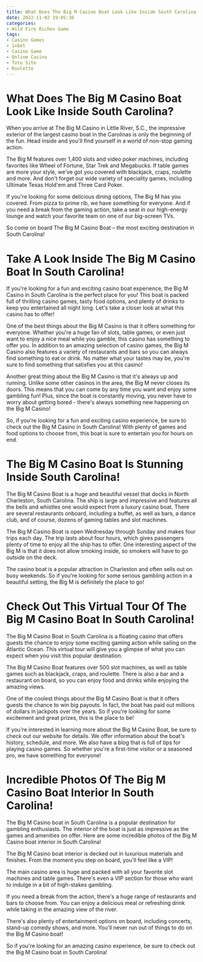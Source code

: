 ```yaml
---
title: What Does The Big M Casino Boat Look Like Inside South Carolina
date: 2022-11-02 19:05:36
categories:
- Wild Fire Riches Game
tags:
- Casino Games
- 1xbet
- Casino Game
- Online Casino
- Toto Site
- Roulette
---
```



#  What Does The Big M Casino Boat Look Like Inside South Carolina?

When you arrive at The Big M Casino in Little River, S.C., the impressive exterior of the largest casino boat in the Carolinas is only the beginning of the fun. Head inside and you'll find yourself in a world of non-stop gaming action.

The Big M features over 1,400 slots and video poker machines, including favorites like Wheel of Fortune, Star Trek and Megabucks. If table games are more your style, we've got you covered with blackjack, craps, roulette and more. And don't forget our wide variety of speciality games, including Ultimate Texas Hold'em and Three Card Poker.

If you're looking for some delicious dining options, The Big M has you covered. From pizza to prime rib, we have something for everyone. And if you need a break from the gaming action, take a seat in our high-energy lounge and watch your favorite team on one of our big-screen TVs.

So come on board The Big M Casino Boat – the most exciting destination in South Carolina!

#  Take A Look Inside The Big M Casino Boat In South Carolina!

If you're looking for a fun and exciting casino boat experience, the Big M Casino in South Carolina is the perfect place for you! This boat is packed full of thrilling casino games, tasty food options, and plenty of drinks to keep you entertained all night long. Let's take a closer look at what this casino has to offer!

One of the best things about the Big M Casino is that it offers something for everyone. Whether you're a huge fan of slots, table games, or even just want to enjoy a nice meal while you gamble, this casino has something to offer you. In addition to an amazing selection of casino games, the Big M Casino also features a variety of restaurants and bars so you can always find something to eat or drink. No matter what your tastes may be, you're sure to find something that satisfies you at this casino!

Another great thing about the Big M Casino is that it's always up and running. Unlike some other casinos in the area, the Big M never closes its doors. This means that you can come by any time you want and enjoy some gambling fun! Plus, since the boat is constantly moving, you never have to worry about getting bored - there's always something new happening on the Big M Casino!

So, if you're looking for a fun and exciting casino experience, be sure to check out the Big M Casino in South Carolina! With plenty of games and food options to choose from, this boat is sure to entertain you for hours on end.

#  The Big M Casino Boat Is Stunning Inside South Carolina!

The Big M Casino Boat is a huge and beautiful vessel that docks in North Charleston, South Carolina. The ship is large and impressive and features all the bells and whistles one would expect from a luxury casino boat. There are several restaurants onboard, including a buffet, as well as bars, a dance club, and of course, dozens of gaming tables and slot machines.

The Big M Casino Boat is open Wednesday through Sunday and makes four trips each day. The trip lasts about four hours, which gives passengers plenty of time to enjoy all the ship has to offer. One interesting aspect of the Big M is that it does not allow smoking inside, so smokers will have to go outside on the deck.

The casino boat is a popular attraction in Charleston and often sells out on busy weekends. So if you're looking for some serious gambling action in a beautiful setting, the Big M is definitely the place to go!

#  Check Out This Virtual Tour Of The Big M Casino Boat In South Carolina!

The Big M Casino Boat in South Carolina is a floating casino that offers guests the chance to enjoy some exciting gaming action while sailing on the Atlantic Ocean. This virtual tour will give you a glimpse of what you can expect when you visit this popular destination.

The Big M Casino Boat features over 500 slot machines, as well as table games such as blackjack, craps, and roulette. There is also a bar and a restaurant on board, so you can enjoy food and drinks while enjoying the amazing views.

One of the coolest things about the Big M Casino Boat is that it offers guests the chance to win big payouts. In fact, the boat has paid out millions of dollars in jackpots over the years. So if you're looking for some excitement and great prizes, this is the place to be!

If you're interested in learning more about the Big M Casino Boat, be sure to check out our website for details. We offer information about the boat's history, schedule, and more. We also have a blog that is full of tips for playing casino games. So whether you're a first-time visitor or a seasoned pro, we have something for everyone!

#  Incredible Photos Of The Big M Casino Boat Interior In South Carolina!

The Big M Casino boat in South Carolina is a popular destination for gambling enthusiasts. The interior of the boat is just as impressive as the games and amenities on offer. Here are some incredible photos of the Big M Casino boat interior in South Carolina!

The Big M Casino boat interior is decked out in luxurious materials and finishes. From the moment you step on board, you'll feel like a VIP!

The main casino area is huge and packed with all your favorite slot machines and table games. There's even a VIP section for those who want to indulge in a bit of high-stakes gambling.

If you need a break from the action, there's a huge range of restaurants and bars to choose from. You can enjoy a delicious meal or refreshing drink while taking in the amazing view of the river.

There's also plenty of entertainment options on board, including concerts, stand-up comedy shows, and more. You'll never run out of things to do on the Big M Casino boat!

So if you're looking for an amazing casino experience, be sure to check out the Big M Casino boat in South Carolina!